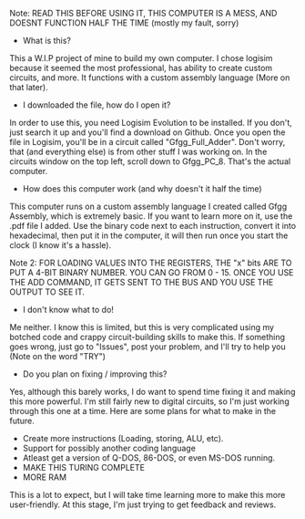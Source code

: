 Note: READ THIS BEFORE USING IT, THIS COMPUTER IS A MESS, AND DOESNT FUNCTION HALF THE TIME (mostly my fault, sorry)



 - What is this?

This a W.I.P project of mine to build my own computer. I chose logisim because it seemed the most professional, has ability to create custom circuits, and more. It functions with a custom assembly language (More
on that later).

- I downloaded the file, how do I open it?

In order to use this, you need Logisim Evolution to be installed. If you don't, just search it up and you'll find a download on Github. Once you open the file in Logisim, you'll be in a circuit called "Gfgg_Full_Adder".
Don't worry, that (and everything else) is from other stuff I was working on. In the circuits window on the top left, scroll down to Gfgg_PC_8. That's the actual computer.

- How does this computer work (and why doesn't it half the time)

This computer runs on a custom assembly language I created called Gfgg Assembly, which is extremely basic. If you want to learn more on it, use the .pdf file I added. Use the binary code next to each instruction, convert
it into hexadecimal, then put it in the computer, it will then run once you start the clock (I know it's a hassle).

Note 2: FOR LOADING VALUES INTO THE REGISTERS, THE "x" bits ARE TO PUT A 4-BIT BINARY NUMBER. YOU CAN GO FROM 0 - 15. ONCE YOU USE THE ADD COMMAND, IT GETS SENT TO THE BUS AND YOU USE THE OUTPUT TO SEE IT.

- I don't know what to do!

Me neither. I know this is limited, but this is very complicated using my botched code and crappy circuit-building skills to make this. If something goes wrong, just go to "Issues", post your problem, and I'll try to help
you (Note on the word "TRY")

- Do you plan on fixing / improving this?

Yes, although this barely works, I do want to spend time fixing it and making this more powerful. I'm still fairly new to digital circuits, so I'm just working through this one at a time. Here are
some plans for what to make in the future.

- Create more instructions (Loading, storing, ALU, etc).
- Support for possibly another coding language
- Atleast get a version of Q-DOS, 86-DOS, or even MS-DOS running.
- MAKE THIS TURING COMPLETE
- MORE RAM

This is a lot to expect, but I will take time learning more to make this more user-friendly. At this stage, I'm just trying to get feedback and reviews.
